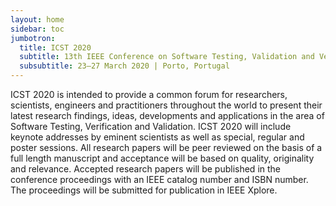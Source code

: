 ```yaml
---
layout: home
sidebar: toc
jumbotron:
  title: ICST 2020
  subtitle: 13th IEEE Conference on Software Testing, Validation and Verification
  subsubtitle: 23–27 March 2020 | Porto, Portugal
---
```


ICST 2020 is intended to provide a common forum for researchers, scientists,
engineers and practitioners throughout the world to present their latest
research findings, ideas, developments and applications in the area of Software
Testing, Verification and Validation. ICST 2020 will include keynote addresses
by eminent scientists as well as special, regular and poster sessions. All
research papers will be peer reviewed on the basis of a full length manuscript
and acceptance will be based on quality, originality and relevance. Accepted
research papers will be published in the conference proceedings with an IEEE
catalog number and ISBN number. The proceedings will be submitted for
publication in IEEE Xplore.

<!-- ICST 2020 will feature a [double-blind review process](double_blind). -->
